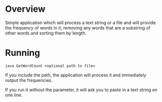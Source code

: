 # Overview
Simple application which will process a text string or a file and will provide the frequency of words in it, removing
any words that are a substring of other words and sorting them by length.

# Running

`java GetWordCount <optional path to file>`

If you include the path, the application will process it and immediately output the frequencies.

If you run it without the parameter, it will ask you to paste in a text string on one line.